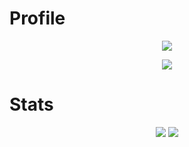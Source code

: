 # Profile
<p align = "center">
  <img src = "https://komarev.com/ghpvc/?username=9yp&color=a27dbe"/>
</p>
<p align = "center">
    <img src = "https://discord.c99.nl/widget/theme-1/844247939454992405.png"/>
</p>

# Stats
<p align = "center">
    <img src = "https://github-readme-stats.vercel.app/api/top-langs/?username=9yp&layout=compact&theme=dark"/>
    <img src = "https://github-readme-stats.vercel.app/api?username=9yp&show_icons=true&theme=dracula"/>
</p>

